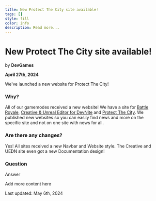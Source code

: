 ```yaml
---
title: New Protect The City site available!
tags: []
style: fill
color: info
description: Read more...
---
```


# New Protect The City site available!
by **DevGames**

**April 27th, 2024**



We've launched a new website for Protect The City!


### Why?
All of our gamemodes received a new website! We have a site for [Battle Royale](/battle-royale), [Creative & Unreal Editor for DevNite](/create) and [Protect The City](/protect-the-city). We published new websites so you can easily find news and more on the specific site and not on one site with news for all.

### Are there any changes?
Yes! All sites received a new Navbar and Website style. The Creative and UEDN site even got a new Documentation design!

### Question
Answer


Add more content here


Last updated: May 6th, 2024